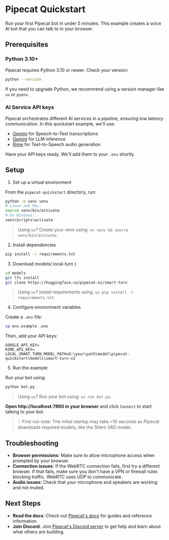 # Pipecat Quickstart

Run your first Pipecat bot in under 5 minutes. This example creates a voice AI bot that you can talk to in your browser.

## Prerequisites

### Python 3.10+

Pipecat requires Python 3.10 or newer. Check your version:

```bash
python --version
```

If you need to upgrade Python, we recommend using a version manager like `uv` or `pyenv`.

### AI Service API keys

Pipecat orchestrates different AI services in a pipeline, ensuring low latency communication. In this quickstart example, we'll use:

- [Gemini](https://aistudio.google.com/apikey) for Speech-to-Text transcriptions
- [Gemini](https://aistudio.google.com/apikey) for LLM inference
- [Rime](https://app.rime.ai/tokens/) for Text-to-Speech audio generation

Have your API keys ready. We'll add them to your `.env` shortly.

## Setup


1. Set up a virtual environment

From the `pipecat-quickstart` directory, run:

```bash
python -m venv venv
# Linux and Mac:
source venv/bin/activate  
# On Windows: 
venv\Scripts\activate
```

> Using `uv`? Create your venv using: `uv venv && source venv/bin/activate`.

2. Install dependencies

```bash
pip install -r requirements.txt
```

3. Download models( local-turn )

```bash
cd models
git lfs install
git clone https://huggingface.co/pipecat-ai/smart-turn
```


> Using `uv`? Install requirements using: `uv pip install -r requirements.txt`.

4. Configure environment variables

Create a `.env` file:

```bash
cp env.example .env
```

Then, add your API keys:

```
GOOGLE_API_KEY=
RIME_API_KEY=
LOCAL_SMART_TURN_MODEL_PATH=D:\your\path\model\pipecat-quickstart\models\smart-turn-v2
```

5. Run the example

Run your bot using:

```bash
python bot.py
```

> Using `uv`? Run your bot using: `uv run bot.py`.

**Open http://localhost:7860 in your browser** and click `Connect` to start talking to your bot.

> 💡 First run note: The initial startup may take ~10 seconds as Pipecat downloads required models, like the Silero VAD model.

## Troubleshooting

- **Browser permissions**: Make sure to allow microphone access when prompted by your browser.
- **Connection issues**: If the WebRTC connection fails, first try a different browser. If that fails, make sure you don't have a VPN or firewall rules blocking traffic. WebRTC uses UDP to communicate.
- **Audio issues**: Check that your microphone and speakers are working and not muted.

## Next Steps

- **Read the docs**: Check out [Pipecat's docs](https://docs.pipecat.ai/) for guides and reference information.
- **Join Discord**: Join [Pipecat's Discord server](https://discord.gg/pipecat) to get help and learn about what others are building.
